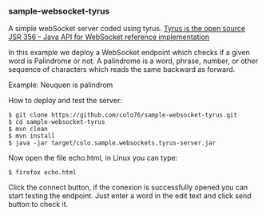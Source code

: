 ### sample-websocket-tyrus

A simple webSocket server coded using tyrus. [Tyrus is the open source JSR 356 - Java API for WebSocket reference implementation](https://tyrus-project.github.io/)

In this example we deploy a WebSocket endpoint which checks if a given word is Palindrome or not. A palindrome is a word, phrase, number, or other sequence of characters which reads the same backward as forward.

Example: Neuquen is palindrom

How to deploy and test the server:

```{r, engine='bash', code_block_name} ...
$ git clone https://github.com/colo76/sample-websocket-tyrus.git
$ cd sample-websocket-tyrus 
$ mvn clean
$ mvn install
$ java -jar target/colo.sample.websockets.tyrus-server.jar 
```

Now open the file echo.html, in Linux you can type:

```{r, engine='bash', code_block_name} ...
$ firefox echo.html 
```

Click the connect button, if the conexion is successfully opened you can start testing the endpoint. Just enter a word in the edit text and click send button to check it.


